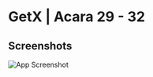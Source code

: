 # GetX | Acara 29 - 32



## Screenshots

![App Screenshot](![image](https://user-images.githubusercontent.com/99969883/201278379-c7b82cf1-91f6-4a61-9529-7e717badea1d.png))


